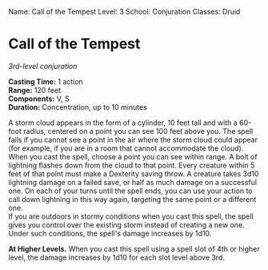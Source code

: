 Name: Call of the Tempest
Level: 3
School: Conjuration
Classes: Druid

# Call of the Tempest
_3rd-level conjuration_

**Casting Time:** 1 action    
**Range:** 120 feet   
**Components:** V, S    
**Duration:** Concentration, up to 10 minutes 

A storm cloud appears in the form of a cylinder, 10 feet tall and with a 60-foot radius, centered on a point you can see 100 feet above you. The spell fails if you cannot see a point in the air where the storm cloud could appear (for example, if you are in a room that cannot accommodate the cloud).    
When you cast the spell, choose a point you can see within range. A bolt of lightning flashes down from the cloud to that point. Every creature within 5 feet of that point must make a Dexterity saving throw. A creature takes 3d10 lightning damage on a failed save, or half as much damage on a successful one. On each of your turns until the spell ends, you can use your action to call down lightning in this way again, targeting the same point or a different one.    
If you are outdoors in stormy conditions when you cast this spell, the spell gives you control over the existing storm instead of creating a new one. Under such conditions, the spell's damage increases by 1d10. 

**At Higher Levels.** When you cast this spell using a spell slot of 4th or higher level, the damage increases by 1d10 for each slot level above 3rd.